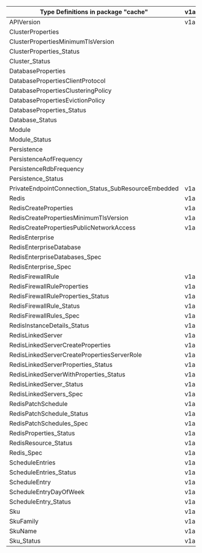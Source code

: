 | Type Definitions in package "cache"                  | v1alpha1api20201201 | v1alpha1api20210301 | v1beta20201201 | v1beta20210301 |
|------------------------------------------------------|---------------------|---------------------|----------------|----------------|
| APIVersion                                           | v1alpha1api20201201 | v1alpha1api20210301 | v1beta20201201 | v1beta20210301 |
| ClusterProperties                                    |                     | v1alpha1api20210301 |                | v1beta20210301 |
| ClusterPropertiesMinimumTlsVersion                   |                     | v1alpha1api20210301 |                | v1beta20210301 |
| ClusterProperties_Status                             |                     | v1alpha1api20210301 |                | v1beta20210301 |
| Cluster_Status                                       |                     | v1alpha1api20210301 |                | v1beta20210301 |
| DatabaseProperties                                   |                     | v1alpha1api20210301 |                | v1beta20210301 |
| DatabasePropertiesClientProtocol                     |                     | v1alpha1api20210301 |                | v1beta20210301 |
| DatabasePropertiesClusteringPolicy                   |                     | v1alpha1api20210301 |                | v1beta20210301 |
| DatabasePropertiesEvictionPolicy                     |                     | v1alpha1api20210301 |                | v1beta20210301 |
| DatabaseProperties_Status                            |                     | v1alpha1api20210301 |                | v1beta20210301 |
| Database_Status                                      |                     | v1alpha1api20210301 |                | v1beta20210301 |
| Module                                               |                     | v1alpha1api20210301 |                | v1beta20210301 |
| Module_Status                                        |                     | v1alpha1api20210301 |                | v1beta20210301 |
| Persistence                                          |                     | v1alpha1api20210301 |                | v1beta20210301 |
| PersistenceAofFrequency                              |                     | v1alpha1api20210301 |                | v1beta20210301 |
| PersistenceRdbFrequency                              |                     | v1alpha1api20210301 |                | v1beta20210301 |
| Persistence_Status                                   |                     | v1alpha1api20210301 |                | v1beta20210301 |
| PrivateEndpointConnection_Status_SubResourceEmbedded | v1alpha1api20201201 | v1alpha1api20210301 | v1beta20201201 | v1beta20210301 |
| Redis                                                | v1alpha1api20201201 |                     | v1beta20201201 |                |
| RedisCreateProperties                                | v1alpha1api20201201 |                     | v1beta20201201 |                |
| RedisCreatePropertiesMinimumTlsVersion               | v1alpha1api20201201 |                     | v1beta20201201 |                |
| RedisCreatePropertiesPublicNetworkAccess             | v1alpha1api20201201 |                     | v1beta20201201 |                |
| RedisEnterprise                                      |                     | v1alpha1api20210301 |                | v1beta20210301 |
| RedisEnterpriseDatabase                              |                     | v1alpha1api20210301 |                | v1beta20210301 |
| RedisEnterpriseDatabases_Spec                        |                     | v1alpha1api20210301 |                | v1beta20210301 |
| RedisEnterprise_Spec                                 |                     | v1alpha1api20210301 |                | v1beta20210301 |
| RedisFirewallRule                                    | v1alpha1api20201201 |                     | v1beta20201201 |                |
| RedisFirewallRuleProperties                          | v1alpha1api20201201 |                     | v1beta20201201 |                |
| RedisFirewallRuleProperties_Status                   | v1alpha1api20201201 |                     | v1beta20201201 |                |
| RedisFirewallRule_Status                             | v1alpha1api20201201 |                     | v1beta20201201 |                |
| RedisFirewallRules_Spec                              | v1alpha1api20201201 |                     | v1beta20201201 |                |
| RedisInstanceDetails_Status                          | v1alpha1api20201201 |                     | v1beta20201201 |                |
| RedisLinkedServer                                    | v1alpha1api20201201 |                     | v1beta20201201 |                |
| RedisLinkedServerCreateProperties                    | v1alpha1api20201201 |                     | v1beta20201201 |                |
| RedisLinkedServerCreatePropertiesServerRole          | v1alpha1api20201201 |                     | v1beta20201201 |                |
| RedisLinkedServerProperties_Status                   | v1alpha1api20201201 |                     | v1beta20201201 |                |
| RedisLinkedServerWithProperties_Status               | v1alpha1api20201201 |                     | v1beta20201201 |                |
| RedisLinkedServer_Status                             | v1alpha1api20201201 |                     | v1beta20201201 |                |
| RedisLinkedServers_Spec                              | v1alpha1api20201201 |                     | v1beta20201201 |                |
| RedisPatchSchedule                                   | v1alpha1api20201201 |                     | v1beta20201201 |                |
| RedisPatchSchedule_Status                            | v1alpha1api20201201 |                     | v1beta20201201 |                |
| RedisPatchSchedules_Spec                             | v1alpha1api20201201 |                     | v1beta20201201 |                |
| RedisProperties_Status                               | v1alpha1api20201201 |                     | v1beta20201201 |                |
| RedisResource_Status                                 | v1alpha1api20201201 |                     | v1beta20201201 |                |
| Redis_Spec                                           | v1alpha1api20201201 |                     | v1beta20201201 |                |
| ScheduleEntries                                      | v1alpha1api20201201 |                     | v1beta20201201 |                |
| ScheduleEntries_Status                               | v1alpha1api20201201 |                     | v1beta20201201 |                |
| ScheduleEntry                                        | v1alpha1api20201201 |                     | v1beta20201201 |                |
| ScheduleEntryDayOfWeek                               | v1alpha1api20201201 |                     | v1beta20201201 |                |
| ScheduleEntry_Status                                 | v1alpha1api20201201 |                     | v1beta20201201 |                |
| Sku                                                  | v1alpha1api20201201 | v1alpha1api20210301 | v1beta20201201 | v1beta20210301 |
| SkuFamily                                            | v1alpha1api20201201 |                     | v1beta20201201 |                |
| SkuName                                              | v1alpha1api20201201 | v1alpha1api20210301 | v1beta20201201 | v1beta20210301 |
| Sku_Status                                           | v1alpha1api20201201 | v1alpha1api20210301 | v1beta20201201 | v1beta20210301 |
